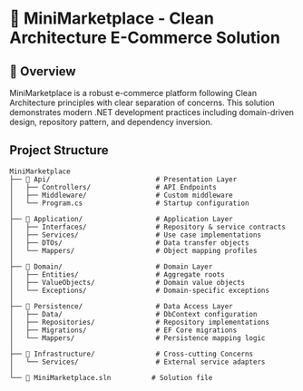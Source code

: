# 🏪 MiniMarketplace - Clean Architecture E-Commerce Solution

## 📌 Overview

MiniMarketplace is a robust e-commerce platform following Clean Architecture principles with clear separation of concerns. This solution demonstrates modern .NET development practices including domain-driven design, repository pattern, and dependency inversion.

## Project Structure
```
MiniMarketplace
├── 📁 Api/                          # Presentation Layer
│   ├── Controllers/                # API Endpoints
│   ├── Middleware/                 # Custom middleware
│   └── Program.cs                  # Startup configuration
│
├── 📁 Application/                  # Application Layer
│   ├── Interfaces/                 # Repository & service contracts
│   ├── Services/                   # Use case implementations
│   ├── DTOs/                       # Data transfer objects
│   └── Mappers/                    # Object mapping profiles
│
├── 📁 Domain/                       # Domain Layer
│   ├── Entities/                   # Aggregate roots
│   ├── ValueObjects/               # Domain value objects
│   └── Exceptions/                 # Domain-specific exceptions
│
├── 📁 Persistence/                  # Data Access Layer
│   ├── Data/                       # DbContext configuration
│   ├── Repositories/               # Repository implementations
│   ├── Migrations/                 # EF Core migrations
│   └── Mappers/                    # Persistence mapping logic
│
├── 📁 Infrastructure/               # Cross-cutting Concerns
│   └── Services/                   # External service adapters
│
└── 📄 MiniMarketplace.sln          # Solution file
```
